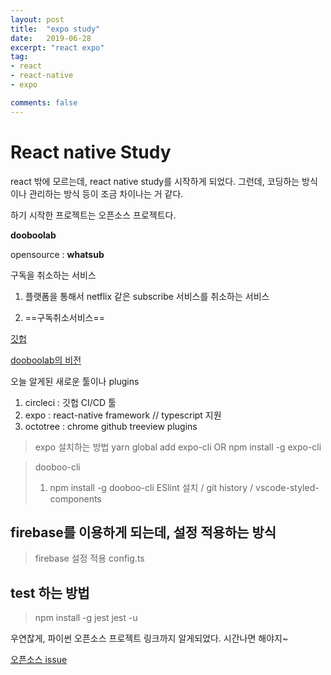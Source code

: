 ```yaml
---
layout: post
title:  "expo study"
date:   2019-06-28
excerpt: "react expo"
tag:
- react
- react-native
- expo

comments: false
---
```


# React native Study

react 밖에 모르는데, react native study를 시작하게 되었다.
그런데, 코딩하는 방식이나 관리하는 방식 등이 조금 차이나는 거 같다.

하기 시작한 프로젝트는 오픈소스 프로젝트다.

**dooboolab**

opensource : **whatsub**

구독을 취소하는 서비스

1. 플랫폼을 통해서 netflix 같은 subscribe 서비스를 취소하는 서비스

2. ==구독취소서비스==

[깃헙](https://github.com/dooboolab/whatssub)

[dooboolab의 비전](https://github.com/dooboolab/dooboolab.com/blob/master/vision-and-mission.md)

오늘 알게된 새로운 툴이나 plugins

1. circleci : 깃헙 CI/CD 툴
2. expo : react-native framework // typescript 지원
3. octotree : chrome github treeview plugins

> expo 설치하는 방법
> yarn global add expo-cli
> OR npm install -g expo-cli

> dooboo-cli
> 1. npm install -g dooboo-cli
> ESlint 설치 / git history / vscode-styled-components

## firebase를 이용하게 되는데, 설정 적용하는 방식
> firebase 설정 적용 config.ts

## test 하는 방법

> npm install -g jest
> jest -u

우연찮게, 파이썬 오픈소스 프로젝트 링크까지 알게되었다. 시간나면 해야지~

[오픈소스 issue](https://issuehunt.io/issues?search=%252Blanguage%253APython&page=1)
